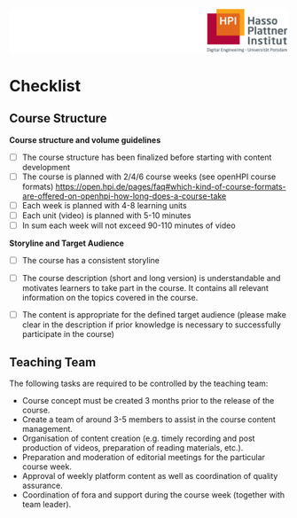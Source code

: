 ![HPI Logo](img/HPI_Logo.png)

# Checklist

## Course Structure  
**Course structure and volume guidelines**
- [ ] The course structure has been finalized before starting with content development
- [ ] The course is planned with 2/4/6 course weeks (see openHPI course formats) https://open.hpi.de/pages/faq#which-kind-of-course-formats-are-offered-on-openhpi-how-long-does-a-course-take 
- [ ] Each week is planned with 4-8 learning units
- [ ] Each unit (video) is planned with 5-10 minutes
- [ ] In sum each week will not exceed 90-110 minutes of video  

**Storyline and Target Audience**
- [ ] The course has a consistent storyline
- [ ] The course description (short and long version) is understandable and motivates learners to take part in the course. It contains all relevant information on the topics covered in the course.
- [ ] The content is appropriate for the defined target audience (please make clear in the description if prior knowledge is necessary to successfully participate in the course)




## Teaching Team

The following tasks are required to be controlled by the teaching team:

- Course concept must be created 3 months prior to the release of the course.
- Create a team of around 3-5 members to assist in the course content management.
- Organisation of content creation (e.g. timely recording and post production of videos, preparation of reading materials, etc.).
- Preparation and moderation of editorial meetings for the particular course week.
- Approval of weekly platform content as well as coordination of quality assurance.
- Coordination of fora and support during the course week (together with team leader).

